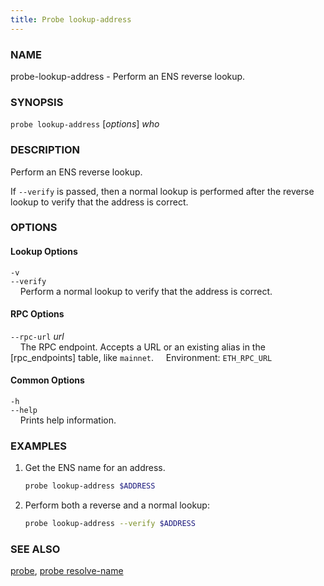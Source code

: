 ```yaml
---
title: Probe lookup-address
---
```


### NAME

probe-lookup-address - Perform an ENS reverse lookup.

### SYNOPSIS

`probe lookup-address` [*options*] _who_

### DESCRIPTION

Perform an ENS reverse lookup.

If `--verify` is passed, then a normal lookup is performed after the reverse lookup to verify that the address is correct.

### OPTIONS

#### Lookup Options

`-v`  
`--verify`  
&nbsp;&nbsp;&nbsp;&nbsp;Perform a normal lookup to verify that the address is correct.

#### RPC Options

`--rpc-url` _url_  
&nbsp;&nbsp;&nbsp;&nbsp;The RPC endpoint. Accepts a URL or an existing alias in the [rpc_endpoints] table, like `mainnet`.
&nbsp;&nbsp;&nbsp;&nbsp;Environment: `ETH_RPC_URL`

#### Common Options

`-h`  
`--help`  
&nbsp;&nbsp;&nbsp;&nbsp;Prints help information.

### EXAMPLES

1. Get the ENS name for an address.

   ```sh
   probe lookup-address $ADDRESS
   ```

2. Perform both a reverse and a normal lookup:
   ```sh
   probe lookup-address --verify $ADDRESS
   ```

### SEE ALSO

[probe](./probe.md), [probe resolve-name](./probe-resolve-name.md)

